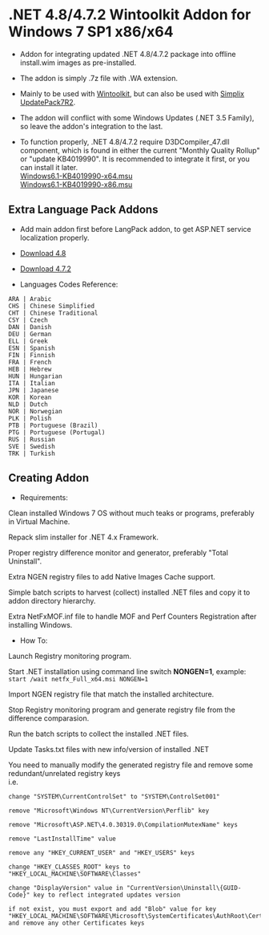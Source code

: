 # .NET 4.8/4.7.2 Wintoolkit Addon for Windows 7 SP1 x86/x64

* Addon for integrating updated .NET 4.8/4.7.2 package into offline install.wim images as pre-installed.

* The addon is simply .7z file with .WA extension.

* Mainly to be used with [Wintoolkit](https://github.com/Legolash2o/WinToolkit_v1), but can also be used with [Simplix UpdatePack7R2](https://blog.simplix.info/update7/).

* The addon will conflict with some Windows Updates (.NET 3.5 Family), so leave the addon's integration to the last.

* To function properly, .NET 4.8/4.7.2 require D3DCompiler_47.dll component, which is found in either the current "Monthly Quality Rollup" or "update KB4019990". It is recommended to integrate it first, or you can install it later.  
[Windows6.1-KB4019990-x64.msu](http://download.windowsupdate.com/c/msdownload/update/software/updt/2017/05/windows6.1-kb4019990-x64_35cc310e81ef23439ba0ec1f11d7b71dd34adfe5.msu)  
[Windows6.1-KB4019990-x86.msu](http://download.windowsupdate.com/c/msdownload/update/software/updt/2017/05/windows6.1-kb4019990-x86_1365fb557d5e5917cbf59b507eac066ad89ea3f7.msu)

## Extra Language Pack Addons

* Add main addon first before LangPack addon, to get ASP.NET service localization properly.

* [Download 4.8](https://github.com/abbodi1406/dotNetFx4xW7A/releases/tag/19.04.13)

* [Download 4.7.2](https://drive.google.com/open?id=1r8NJ6k8a1XTX3cbi1Kyv8BQpTE-6A-d0)

* Languages Codes Reference:  
```
ARA | Arabic  
CHS | Chinese Simplified  
CHT | Chinese Traditional  
CSY | Czech  
DAN | Danish  
DEU | German  
ELL | Greek  
ESN | Spanish  
FIN | Finnish  
FRA | French  
HEB | Hebrew  
HUN | Hungarian  
ITA | Italian  
JPN | Japanese  
KOR | Korean  
NLD | Dutch  
NOR | Norwegian  
PLK | Polish  
PTB | Portuguese (Brazil)  
PTG | Portuguese (Portugal)  
RUS | Russian  
SVE | Swedish  
TRK | Turkish
```

## Creating Addon

* Requirements:  

Clean installed Windows 7 OS without much teaks or programs, preferably in Virtual Machine.  

Repack slim installer for .NET 4.x Framework.  

Proper registry difference monitor and generator, preferably "Total Uninstall".  

Extra NGEN registry files to add Native Images Cache support.  

Simple batch scripts to harvest (collect) installed .NET files and copy it to addon directory hierarchy.  

Extra NetFxMOF.inf file to handle MOF and Perf Counters Registration after installing Windows.

* How To:  

Launch Registry monitoring program.  

Start .NET installation using command line switch **NONGEN=1**, example:  
`start /wait netfx_Full_x64.msi NONGEN=1`  

Import NGEN registry file that match the installed architecture.  

Stop Registry monitoring program and generate registry file from the difference comparasion.  

Run the batch scripts to collect the installed .NET files.  

Update Tasks.txt files with new info/version of installed .NET  

You need to manually modify the generated registry file and remove some redundant/unrelated registry keys  
i.e.  
```
change "SYSTEM\CurrentControlSet" to "SYSTEM\ControlSet001"  

remove "Microsoft\Windows NT\CurrentVersion\Perflib" key  

remove "Microsoft\ASP.NET\4.0.30319.0\CompilationMutexName" keys  

remove "LastInstallTime" value  

remove any "HKEY_CURRENT_USER" and "HKEY_USERS" keys  

change "HKEY_CLASSES_ROOT" keys to "HKEY_LOCAL_MACHINE\SOFTWARE\Classes"  

change "DisplayVersion" value in "CurrentVersion\Uninstall\{GUID-Code}" key to reflect integrated updates version  

if not exist, you must export and add "Blob" value for key "HKEY_LOCAL_MACHINE\SOFTWARE\Microsoft\SystemCertificates\AuthRoot\Certificates\8F43288AD272F3103B6FB1428485EA3014C0BCFE"  
and remove any other Certificates keys
```

